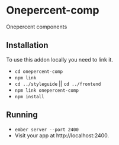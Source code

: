 # Onepercent-comp

Onepercent components

## Installation
To use this addon locally you need to link it.

* `cd onepercent-comp`
* `npm link`
* `cd ../styleguide` || `cd ../frontend`
* `npm link onepercent-comp`
* `npm install`

## Running

* `ember server --port 2400`
* Visit your app at http://localhost:2400.
